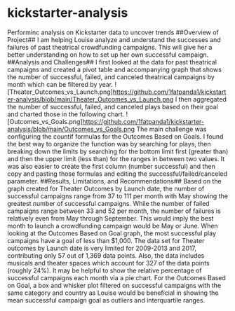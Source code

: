 # kickstarter-analysis
Performinc analysis on Kickstarter data to uncover trends
##Overview of Project##
I am helping Louise analyze and understand the successes and failures of past theatrical crowdfunding campaigns. This will give her a better understanding on how to set up her own successful campaign. 
##Analysis and Challenges##
I first looked at the data for past theatrical campaigns and created a pivot table and accompanying graph that shows the number of successful, failed, and canceled theatrical campaigns by month which can be filtered by year. 
![Theater_Outcomes_vs_Launch.png]https://github.com/1fatpanda1/kickstarter-analysis/blob/main/Theater_Outcomes_vs_Launch.png
I then aggregated the number of successful, failed, and canceled plays based on their goal and charted those in the following chart.
![Outcomes_vs_Goals.png]https://github.com/1fatpanda1/kickstarter-analysis/blob/main/Outcomes_vs_Goals.png
The main challenge was configuring the countif formulas for the Outcomes Based on Goals. I found the best way to organize the function was by searching for plays, then breaking down the limits by searching for the bottom limit first (greater than) and then the upper limit (less than) for the ranges in between two values. It was also easier to create the first column (number successful) and then copy and pasting those formulas and editing the successful/failed/canceled parameter.
##Results, Limitations, and Recommendations##
Based on the graph created for Theater Outcomes by Launch date, the number of successful campaigns range from 37 to 111 per month with May showing the greatest number of successful campaigns. While the number of failed campaigns range between 33 and 52 per month, the number of failures is relatively even from May through September. This would imply the best month to launch a crowdfunding campaign would be May or June. When looking at the Outcomes Based on Goal graph, the most successful play campaigns have a goal of less than $1,000. 
The data set for Theater outcomes by Launch date is very limited for 2009-2013 and 2017, contributing only 57 out of 1,369 data points. Also, the data includes musicals and theater spaces which account for 327 of the data points (roughly 24%). It may be helpful to show the relative percentage of successful campaigns each month via a pie chart. For the Outcomes Based on Goal, a box and whisker plot filtered on successful campaigns with the same category and country as Louise would be beneficial in showing the mean successful campaign goal as outliers and interquartile ranges.  
